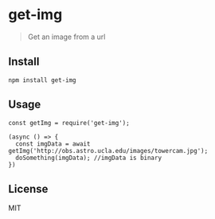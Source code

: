 # get-img
> Get an image from a url

## Install
```
npm install get-img
```

## Usage
```
const getImg = require('get-img');

(async () => {
  const imgData = await getImg('http://obs.astro.ucla.edu/images/towercam.jpg');
  doSomething(imgData); //imgData is binary
})
```

## License
MIT
